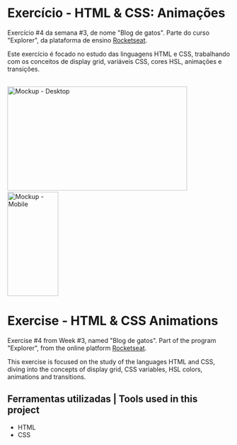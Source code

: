 # Exercício - HTML & CSS: Animações

Exercício #4 da semana #3, de nome "Blog de gatos". Parte do curso "Explorer", da plataforma de ensino [Rocketseat](https://rocketseat.com.br/).

Este exercício é focado no estudo das linguagens HTML e CSS, trabalhando com os conceitos de display grid, variáveis CSS, cores HSL,
animações e transições.

<br>
  <img width="406" height="235" alt="Mockup - Desktop" src="https://github.com/user-attachments/assets/134ff139-e7cb-46d2-b8db-ec3c4d6e74ec" />
   &nbsp;&nbsp;&nbsp;&nbsp;&nbsp;&nbsp;&nbsp;&nbsp;&nbsp;&nbsp;&nbsp;&nbsp;&nbsp;&nbsp;&nbsp;&nbsp;&nbsp;&nbsp;&nbsp;&nbsp;&nbsp;
  <img width="115" height="235" alt="Mockup - Mobile" src="https://github.com/user-attachments/assets/f3466968-3949-4b59-b1d0-255ace95c00b" />
<br>

# Exercise - HTML & CSS Animations

Exercise #4 from Week #3, named "Blog de gatos". Part of the program "Explorer", from the online platform [Rocketseat](https://rocketseat.com.br/).

This exercise is focused on the study of the languages HTML and CSS, diving into the concepts of display grid, CSS variables, HSL colors, 
animations and transitions.


## Ferramentas utilizadas | Tools used in this project

- HTML
- CSS
